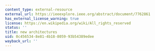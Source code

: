 ```yaml
---
content_type: external-resource
external_url: https://ieeexplore.ieee.org/abstract/document/7762861
has_external_license_warning: true
license: https://en.wikipedia.org/wiki/All_rights_reserved
status: ''
title: new architectures
uid: 0c456534-8e81-4b18-8059-93b54389edee
wayback_url: ''
---
```

